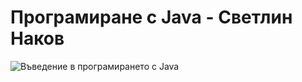 Програмиране с Java - Светлин Наков
========
![Въведение в програмирането с Java](http://www.introprogramming.info/wp-content/themes/introprograming_en/images/Intro-Java-Book-front-cover-big_bg.png)